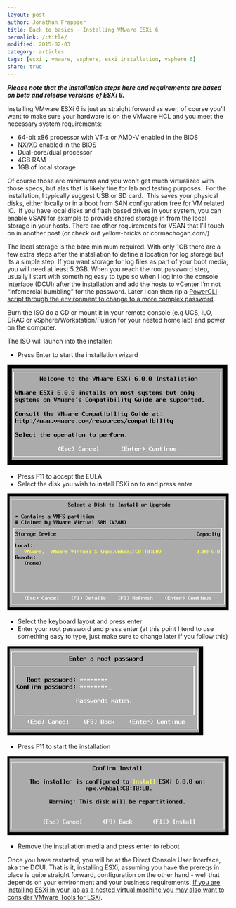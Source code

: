 ```yaml
---
layout: post
author: Jonathan Frappier
title: Back to basics - Installing VMware ESXi 6
permalink: /:title/
modified: 2015-02-03
category: articles
tags: [esxi , vmware, vsphere, esxi installation, vsphere 6]
share: true
---
```

<em>**Please note that the installation steps here and requirements are based on beta and release versions of ESXi 6.**</em>

Installing VMware ESXi 6 is just as straight forward as ever, of course you’ll want to make sure your hardware is on the VMware HCL and you meet the necessary system requirements:
<ul>
	<li>64-bit x86 processor with VT-x or AMD-V enabled in the BIOS</li>
	<li>NX/XD enabled in the BIOS</li>
	<li>Dual-core/dual processor</li>
	<li>4GB RAM</li>
	<li>1GB of local storage</li>
</ul>
Of course those are minimums and you won't get much virtualized with those specs, but alas that is likely fine for lab and testing purposes.  For the installation, I typically suggest USB or SD card.  This saves your physical disks, either locally or in a boot from SAN configuration free for VM related IO.  If you have local disks and flash based drives in your system, you can enable VSAN for example to provide shared storage in from the local storage in your hosts. There are other requirements for VSAN that I’ll touch on in another post (or check out yellow-bricks or cormachogan.com/)

The local storage is the bare minimum required. With only 1GB there are a few extra steps after the installation to define a location for log storage but its a simple step. If you want storage for log files as part of your boot media, you will need at least 5.2GB. When you reach the root password step, usually I start with something easy to type so when I log into the console interface (DCUI) after the installation and add the hosts to vCenter I’m not “infomercial bumbling” for the password. Later I can then rip a <a title="PowerCLI – Update ESXi Root Password with Password Generator" href="http://www.virtxpert.com/powercli-update-esxi-root-password-password-generator/">PowerCLI script through the environment to change to a more complex password</a>.

Burn the ISO do a CD or mount it in your remote console (e.g UCS, iLO, DRAC or vSphere/Workstation/Fusion for your nested home lab) and power on the computer.

The ISO will launch into the installer:
<ul>
	<li>Press Enter to start the installation wizard</li>
</ul>

<img src="/images/fulls/1-esxi-6-install-welcome.png" class="fit image">
<ul>
	<li>Press F11 to accept the EULA</li>
	<li>Select the disk you wish to install ESXi on to and press enter</li>
</ul>
<img src="/images/fulls/2-esxi-6-install-select-disk.png" class="fit image">
<ul>
	<li>Select the keyboard layout and press enter</li>
	<li>Enter your root password and press enter (at this point I tend to use something easy to type, just make sure to change later if you follow this)</li>
</ul>
<img src="/images/fulls/3-esxi-6-install-password.png" class="fit image">
<ul>
	<li>Press F11 to start the installation</li>
</ul>
<img src="/images/fulls/4-esxi-6-install-f11-install.png" class="fit image">
<ul>
	<li>Remove the installation media and press enter to reboot</li>
</ul>
Once you have restarted, you will be at the Direct Console User Interface, aka the DCUI. That is it, installing ESXi, assuming you have the prereqs in place is quite straight forward, configuration on the other hand - well that depends on your environment and your business requirements. <a title="VMware Workstation Home Lab Setup Part 5 – ESXi Template" href="http://www.virtxpert.com/vmware-workstaion-home-lab-setup-part-5-esxi-template/">If you are installing ESXi in your lab as a nested virtual machine you may also want to consider VMware Tools for ESXi</a>.